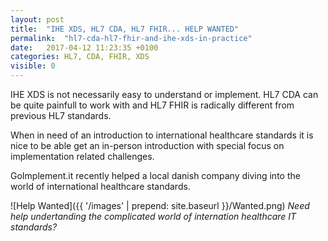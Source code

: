 ```yaml
---
layout: post
title:  "IHE XDS, HL7 CDA, HL7 FHIR... HELP WANTED"
permalink:  "hl7-cda-hl7-fhir-and-ihe-xds-in-practice"
date:   2017-04-12 11:23:35 +0100
categories: HL7, CDA, FHIR, XDS
visible: 0
---
```


IHE XDS is not necessarily easy to understand or implement. HL7 CDA can be quite painfull to work with and HL7 FHIR is radically different from previous HL7 standards.

When in need of an introduction to international healthcare standards it is nice to be able get an in-person introduction with special focus on implementation related challenges. 

GoImplement.it recently helped a local danish company diving into the world of international healthcare standards.

![Help Wanted]({{ '/images' | prepend: site.baseurl }}/Wanted.png)
*Need help undertanding the complicated world of internation healthcare IT standards?*
